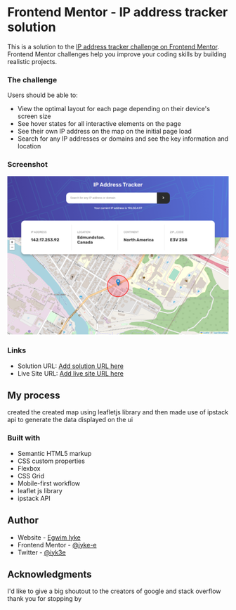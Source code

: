 # Frontend Mentor - IP address tracker solution

This is a solution to the [IP address tracker challenge on Frontend Mentor](https://www.frontendmentor.io/challenges/ip-address-tracker-I8-0yYAH0). Frontend Mentor challenges help you improve your coding skills by building realistic projects. 

### The challenge

Users should be able to:

- View the optimal layout for each page depending on their device's screen size
- See hover states for all interactive elements on the page
- See their own IP address on the map on the initial page load
- Search for any IP addresses or domains and see the key information and location

### Screenshot

<img src="images/IP Address Tracker.png" alt="">

### Links

- Solution URL: [Add solution URL here](https://your-solution-url.com)
- Live Site URL: [Add live site URL here](https://your-live-site-url.com)

## My process
created the created map using leafletjs library and then made use of ipstack api to generate the data displayed on the ui

### Built with

- Semantic HTML5 markup
- CSS custom properties
- Flexbox
- CSS Grid
- Mobile-first workflow
- leaflet js library
- ipstack API

## Author

- Website - [Egwim Iyke](https://www.iykeio.netlify.app)
- Frontend Mentor - [@iyke-e](https://www.frontendmentor.io/profile/iyke-e)
- Twitter - [@iyk3e](https://www.twitter.com/iyk3e)



## Acknowledgments

I'd like to give a big shoutout to the creators of google and stack overflow 
thank you for stopping by 